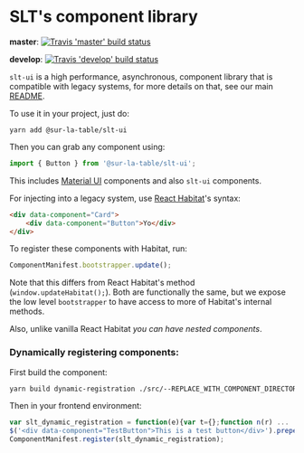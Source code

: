 # SLT's component library

**master**: [![Travis 'master' build status](https://travis-ci.org/SurLaTable/slt-ui.svg?branch=master)](https://travis-ci.org/SurLaTable/slt-ui)

**develop**: [![Travis 'develop' build status](https://travis-ci.org/SurLaTable/slt-ui.svg?branch=develop)](https://travis-ci.org/SurLaTable/slt-ui)

`slt-ui` is a high performance, asynchronous, component library that is compatible with legacy systems, for more details on that, see our main [README](https://github.com/SurLaTable/slt-ui/blob/master/README.md).

To use it in your project, just do:

```
yarn add @sur-la-table/slt-ui
```

Then you can grab any component using:

```js
import { Button } from '@sur-la-table/slt-ui';
```

This includes [Material UI](https://material-ui.com/) components and also `slt-ui` components.

For injecting into a legacy system, use [React Habitat](https://github.com/DeloitteDigitalAPAC/react-habitat)'s syntax:

```html
<div data-component="Card">
    <div data-component="Button">Yo</div>
</div>
```

To register these components with Habitat, run:

```js
ComponentManifest.bootstrapper.update();
```

Note that this differs from React Habitat's method (`window.updateHabitat();`). Both are functionally the same, but we expose the low level `bootstrapper` to have access to more of Habitat's internal methods.

Also, unlike vanilla React Habitat _you can have nested components_.

### Dynamically registering components:

First build the component:

```sh
yarn build dynamic-registration ./src/--REPLACE_WITH_COMPONENT_DIRECTORY--/index.js
```

Then in your frontend environment:

```js
var slt_dynamic_registration = function(e){var t={};function n(r) ...
$('<div data-component="TestButton">This is a test button</div>').prependTo('body');
ComponentManifest.register(slt_dynamic_registration);
```
